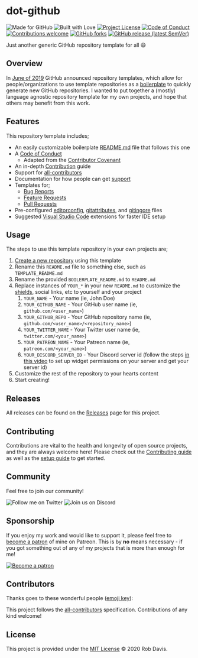 # dot-github

![Made for GitHub](https://img.shields.io/badge/made%20for-GitHub-blue?style=for-the-badge)
![Built with Love](https://img.shields.io/badge/built%20with-love-red?style=for-the-badge)
[![Project License](https://img.shields.io/github/license/pahimar/dot-github?style=for-the-badge&color=blue)](./LICENSE.md)
[![Code of Conduct](https://img.shields.io/badge/code%20of-conduct-blue?style=for-the-badge)](./.github/CODE_OF_CONDUCT.md)
[![Contributions welcome](https://img.shields.io/badge/contributions-welcome-blue?style=for-the-badge)](./.github/CONTRIBUTING.md)
[![GitHub forks](https://img.shields.io/github/forks/pahimar/dot-github?color=blue&style=for-the-badge)](https://github.com/pahimar/dot-github/network/members)
[![GitHub release (latest SemVer)](https://img.shields.io/github/v/release/pahimar/dot-github?color=blue&style=for-the-badge)](https://github.com/pahimar/dot-github/releases)

Just another generic GitHub repository template for all :smile:

## Overview

In [June of 2019](https://github.blog/2019-06-06-generate-new-repositories-with-repository-templates/) GitHub announced repository templates, which allow for people/organizations to use template repositories as a [boilerplate](https://en.wikipedia.org/wiki/Boilerplate_text) to quickly generate new GitHub repositories. I wanted to put together a (mostly) language agnostic repository template for my own projects, and hope that others may benefit from this work.

## Features

This repository template includes;

- An easily customizable boilerplate [README.md](./BOILERPLATE_README.md) file that follows this one
- A [Code of Conduct](./.github/CODE_OF_CONDUCT.md)
  - Adapted from the [Contributor Covenant](https://www.contributor-covenant.org)
- An in-depth [Contribution](./.github/CONTRIBUTING.md) guide
- Support for [all-contributors](https://allcontributors.org/)
- Documentation for how people can get [support](./.github/SUPPORT.md)
- Templates for;
  - [Bug Reports](./.github/ISSUE_TEMPLATE/BUG_REPORT.md)
  - [Feature Requests](.github/ISSUE_TEMPLATE/FEATURE_REQUEST.md)
  - [Pull Requests](./.github/PULL_REQUEST_TEMPLATE.md)
- Pre-configured [editorconfig](https://editorconfig.org/), [gitattributes](https://www.git-scm.com/docs/gitattributes), and [gitingore](https://git-scm.com/docs/gitignore) files
- Suggested [Visual Studio Code](https://code.visualstudio.com/) extensions for faster IDE setup

## Usage

The steps to use this template repository in your own projects are;

1. [Create a new repository](https://help.github.com/en/github/creating-cloning-and-archiving-repositories/creating-a-repository-from-a-template) using this template
2. Rename this `README.md` file to something else, such as `TEMPLATE_README.md`
3. Rename the provided `BOILERPLATE_README.md` to `README.md`
4. Replace instances of `YOUR_*` in your new `README.md` to customize the [shields](https://shields.io/), social links, etc to yourself and your project
   1. `YOUR_NAME` - Your name (ie, John Doe)
   2. `YOUR_GITHUB_NAME` - Your GitHub user name (ie, `github.com/<user_name>`)
   3. `YOUR_GITHUB_REPO` - Your GitHub repository name (ie, `github.com/<user_name>/<repository_name>`)
   4. `YOUR_TWITTER_NAME` - Your Twitter user name (ie, `twitter.com/<your_name>`)
   5. `YOUR_PATREON_NAME` - Your Patreon name (ie, `patreon.com/<your_name>`)
   6. `YOUR_DISCORD_SERVER_ID` - Your Discord server id (follow the steps [in this video](https://vimeo.com/364220040) to set up widget permissions on your server and get your server id)
5. Customize the rest of the repository to your hearts content
6. Start creating!

## Releases

All releases can be found on the [Releases](https://github.com/pahimar/dot-github/releases) page for this project.

## Contributing

Contributions are vital to the health and longevity of open source projects, and they are always welcome here! Please check out the [Contributing guide](./.github/CONTRIBUTING.md) as well as the [setup guide](./.github/PROJECT_SETUP.md) to get started.

## Community

Feel free to join our community!

![Follow me on Twitter](https://img.shields.io/twitter/follow/pahimar?style=for-the-badge&logo=twitter&logoColor=white&color=blue)
![Join us on Discord](https://img.shields.io/discord/134733695373410304?label=discord&style=for-the-badge&logo=discord&logoColor=white&color=blue)

## Sponsorship

If you enjoy my work and would like to support it, please feel free to [become a patron](https://www.patreon.com/pahimar) of mine on Patreon. This is by **no** means necessary - if you got something out of any of my projects that is more than enough for me!

[![Become a patron](https://c5.patreon.com/external/logo/become_a_patron_button.png)](https://www.patreon.com/pahimar)

## Contributors

Thanks goes to these wonderful people ([emoji key](https://allcontributors.org/docs/en/emoji-key)):

<!-- ALL-CONTRIBUTORS-LIST:START - Do not remove or modify this section -->
<!-- prettier-ignore-start -->
<!-- markdownlint-disable -->

<!-- markdownlint-enable -->
<!-- prettier-ignore-end -->
<!-- ALL-CONTRIBUTORS-LIST:END -->

This project follows the [all-contributors](https://github.com/all-contributors/all-contributors)
specification. Contributions of any kind welcome!

## License

This project is provided under the [MIT License](LICENSE.md) &copy; 2020 Rob Davis.
